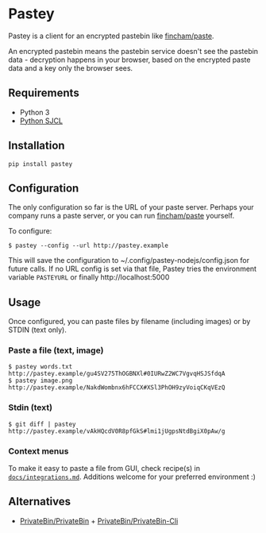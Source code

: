 # Pastey

Pastey is a client for an encrypted pastebin like [fincham/paste](https://github.com/fincham/paste).

An encrypted pastebin means the pastebin service doesn't see the pastebin data - decryption happens in your browser, based on the encrypted paste data and a key only the browser sees.

## Requirements

* Python 3
* [Python SJCL](https://github.com/berlincode/sjcl)

## Installation

    pip install pastey

## Configuration

The only configuration so far is the URL of your paste server. Perhaps your company runs a paste server, or you can run [fincham/paste](https://github.com/fincham/paste) yourself.

To configure:

    $ pastey --config --url http://pastey.example

This will save the configuration to ~/.config/pastey-nodejs/config.json for future calls. If no URL config is set via that file, Pastey tries the environment variable `PASTEYURL` or finally http://localhost:5000

## Usage

Once configured, you can paste files by filename (including images) or by STDIN (text only).

### Paste a file (text, image)

    $ pastey words.txt
    http://pastey.example/gu4SV275ThOGBNXl#0IURwZ2WC7VgvqHSJSfdqA
    $ pastey image.png
    http://pastey.example/NakdWombnx6hFCCX#XSl3PhOH9zyVoiqCKqVEzQ

### Stdin (text)

    $ git diff | pastey
    http://pastey.example/vAkHQcdV0R8pfGkS#lmi1jUgpsNtdBgiX0pAw/g

### Context menus

To make it easy to paste a file from GUI, check recipe(s) in [`docs/integrations.md`](https://github.com/xurizaemon/pastey/blob/master/docs/integrations.md). Additions welcome for your preferred environment :)

## Alternatives

* [PrivateBin/PrivateBin](https://github.com/PrivateBin/PrivateBin) + [PrivateBin/PrivateBin-Cli](https://github.com/PrivateBin/PrivateBin-Cli)
